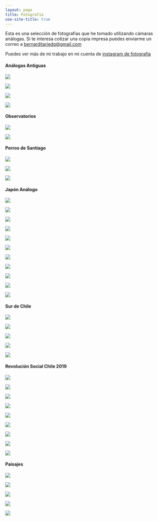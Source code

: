 ```yaml
---
layout: page
title: Fotografía
use-site-title: true
---
```


Esta es una selección de fotografías que he tomado utilizando cámaras análogas. Si te interesa cotizar una copia impresa puedes enviarme un correo a bernarditariedg@gmail.com

Puedes ver más de mi trabajo en mi cuenta de [instagram de fotografía](https://www.instagram.com/suspiro_analogo/)

#### Análogas Antiguas

![](/img/fotografia/1_1.jpg)

![](/img/fotografia/1_2.jpg)

![](/img/fotografia/1_3.jpg)

![](/img/fotografia/1_4.jpg)

#### Observatorios

![](/img/fotografia/3_1.JPG)

![](/img/fotografia/3_2.JPG)

#### Perros de Santiago

![](/img/fotografia/4_1.JPG)

![](/img/fotografia/4_2.JPG)

![](/img/fotografia/4_3.JPG)

#### Japón Análogo

![](/img/fotografia/5_1.JPG)

![](/img/fotografia/5_2.JPG)

![](/img/fotografia/5_3.JPG)

![](/img/fotografia/5_4.JPG)

![](/img/fotografia/5_5.JPG)

![](/img/fotografia/5_6.JPG)

![](/img/fotografia/5_7.JPG)

![](/img/fotografia/5_8.JPG)

![](/img/fotografia/5_9.JPG)

![](/img/fotografia/9_1.JPG)

![](/img/fotografia/9_2.JPG)

#### Sur de Chile

![](/img/fotografia/7_1.JPG)

![](/img/fotografia/7_2.JPG)

![](/img/fotografia/7_3.JPG)

![](/img/fotografia/7_4.JPG)

![](/img/fotografia/7_5.jpg)

#### Revolución Social Chile 2019

![](/img/fotografia/8_1.JPG)

![](/img/fotografia/8_2.JPG)

![](/img/fotografia/8_3.JPG)

![](/img/fotografia/8_4.JPG)

![](/img/fotografia/8_5.JPG)

![](/img/fotografia/10_1.JPG)

![](/img/fotografia/10_2.JPG)

![](/img/fotografia/10_3.JPG)

![](/img/fotografia/10_4.JPG)


#### Paisajes

![](/img/fotografia/14_1.JPG)

![](/img/fotografia/15_2.JPG)

![](/img/fotografia/14_2.JPG)

![](/img/fotografia/2_1.JPG)

![](/img/fotografia/2_2.JPG)
